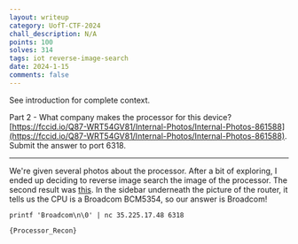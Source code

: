 ```yaml
---
layout: writeup
category: UofT-CTF-2024
chall_description: N/A
points: 100
solves: 314
tags: iot reverse-image-search
date: 2024-1-15
comments: false
---
```


See introduction for complete context.  

Part 2 - What company makes the processor for this device? [https://fccid.io/Q87-WRT54GV81/Internal-Photos/Internal-Photos-861588](https://fccid.io/Q87-WRT54GV81/Internal-Photos/Internal-Photos-861588). Submit the answer to port 6318.  

---

We're given several photos about the processor. After a bit of exploring, I ended up deciding to reverse image search the image of the processor. The second result was [this](http://en.techinfodepot.shoutwiki.com/wiki/Linksys_WRT54G_v8.0). In the sidebar underneath the picture of the router, it tells us the CPU is a Broadcom BCM5354, so our answer is Broadcom!  

```
printf 'Broadcom\n\0' | nc 35.225.17.48 6318
```

    {Processor_Recon}